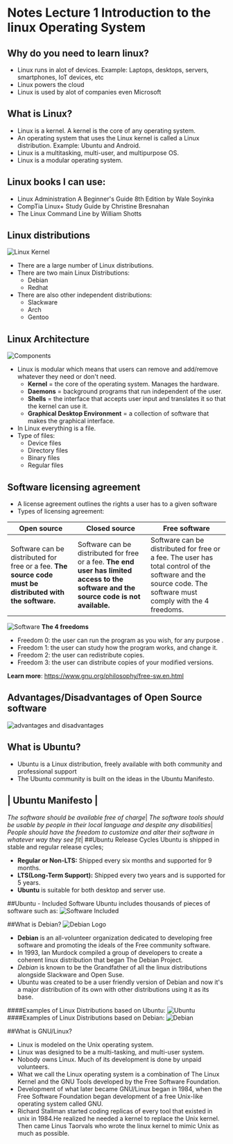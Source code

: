 # Notes Lecture 1 Introduction to the linux Operating System

## Why do you need to learn linux?
* Linux runs in alot of devices. Example: Laptops, desktops, servers, smartphones, IoT devices, etc
* Linux powers the cloud
* Linux is used by alot of companies even Microsoft

## What is Linux?
* Linux is a kernel. A kernel is the core of any operating system.
* An operating system that uses the Linux kernel is called a Linux distribution. Example: Ubuntu and Android.
* Linux is a multitasking, multi-user, and multipurpose OS.
* Linux is a modular operating system.

## Linux books I can use:
* Linux Administration A Beginner's Guide 8th Edition by Wale Soyinka
* CompTia Linux+ Study Guide by Christine Bresnahan
* The Linux Command Line by William Shotts

## Linux distributions
![Linux Kernel](kernel.PNG)
* There are a large number of Linux distributions.
* There are two main Linux Distributions:
    * Debian
    *  Redhat
* There are also other independent distributions:
    * Slackware
    * Arch
    * Gentoo

## Linux Architecture
![Components](Components.PNG)
* Linux is modular which means that users can remove and add/remove whatever they need or don't need.
  * **Kernel** = the core of the operating system. Manages the hardware.
  * **Daemons** = background programs that run independent of the user.
  * **Shells** = the interface that accepts user input and translates it so that the kernel can use it.
  * **Graphical Desktop Environment** = a collection of software that makes the graphical interface.
* In Linux everything is a file.
* Type of files:
  * Device files
  * Directory files
  * Binary files
  * Regular files
## Software licensing agreement
* A license agreement outlines the rights a user has to a given software
* Types of licensing agreement:

Open source | Closed source | Free software
------------|---------------|--------------
Software can be distributed for free or a fee. **The source code must be distributed with the software.** | Software can be distributed for free or a fee. **The end user has limited access to the software and the source code is not available.** | Software can be distributed for free or a fee. The user has total control of the software and the source code. The software must comply with the 4 freedoms. 

![Software](Software.PNG)
**The 4 freedoms**
* Freedom 0: the user can run the program as you wish, for any purpose .
* Freedom 1: the user can study how the program works, and change it.
* Freedom 2: the user can redistribute copies.
* Freedom 3: the user can distribute copies of your modified versions.

**Learn more**: https://www.gnu.org/philosophy/free-sw.en.html

## Advantages/Disadvantages of Open Source software
![advantages and disadvantages](advantages.PNG)
## What is Ubuntu?
* Ubuntu is a Linux distribution, freely available with both community and professional support 
* The Ubuntu community is built on the ideas in the Ubuntu Manifesto. 
  
| Ubuntu Manifesto |
--------
*The software should be available free of charge*|
*The software tools should be usable by people in their local language and despite any disabilities*|
*People should have the freedom to customize and alter their software in whatever way they see fit*|
##Ubuntu Release Cycles
Ubuntu is shipped in stable and regular release cycles;
* **Regular or Non-LTS:** Shipped every six months and supported for 9 months.
* **LTS(Long-Term Support):** Shipped every two years and is supported for 5 years.
* **Ubuntu** is suitable for both desktop and server use. 
  
##Ubuntu - Included Software
Ubuntu includes thousands of pieces of software such as:
![Software Included](../notes/includedsoftware.png)

##What is Debian?
![Debian Logo](../notes/debian.PNG)
* **Debian** is an all-volunteer organization dedicated to developing free software and promoting the ideals of the Free community software.
* In 1993, Ian Murdock compiled a group of developers to create a coherent linux distribution that began The Debian Project.
* *Debian* is known to be the Grandfather of all the linux distributions alongside Slackware and Open Suse.
* Ubuntu was created to be a user friendly version of Debian and now it's a major distribution of its own with other distributions using it as its base.

####Examples of Linux Distributions based on Ubuntu:
![Ubuntu](../notes/linuxdistro.PNG)
####Examples of Linux Distributions based on Debian:
![Debian](../notes/linuxdistro2.PNG)

##What is GNU/Linux?
* Linux is modeled on the Unix operating system.
*  Linux was designed to be a multi-tasking, and multi-user system.
*  Nobody owns Linux. Much of its development is done by unpaid volunteers.
*  What we call the Linux operating system is a combination of The Linux Kernel and the GNU Tools developed by the Free Software Foundation.
*  Development of what later became GNU/Linux began in 1984, when the Free Software Foundation began development of a free Unix-like operating system called GNU.
*   Richard Stallman started coding replicas of every tool that existed in unix in 1984.He realized he needed a kernel to replace the Unix kernel. Then came Linus Taorvals who wrote the linux kernel to mimic Unix as much as possible.